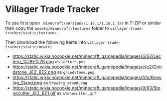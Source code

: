 # Villager Trade Tracker

To use first open `.minecraft/versions/1.18.1/1.18.1.jar` in 7-ZIP or similar then
copy the `assets/minecraft/textures` folder to `villager-trade-tracker/static/textures`

Then download the following items into `villager-trade-tracker/static/mcwiki`
* https://static.wikia.nocookie.net/minecraft_gamepedia/images/6/62/Lectern_%28E%29.png as `lectern.png`
* https://static.wikia.nocookie.net/minecraft_gamepedia/images/e/e2/Grindstone_JE2_BE2.png as `grindstone.png`
* https://static.wikia.nocookie.net/minecraft_gamepedia/images/f/fa/Brewing_Stand.png as `brewing_stand.png`
* https://static.wikia.nocookie.net/minecraft_gamepedia/images/9/93/Stonecutter_JE2_BE1.gif as `stonecutter.gif`